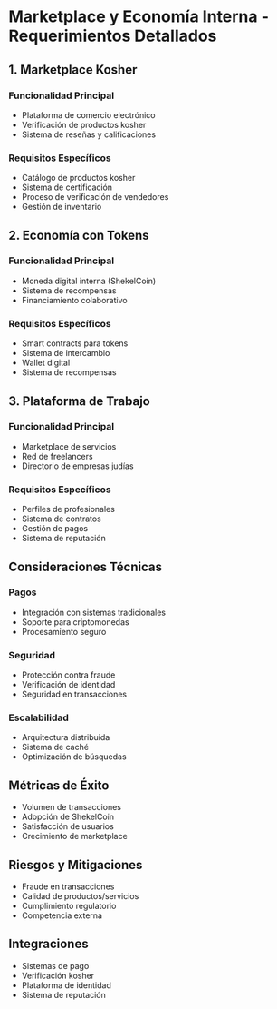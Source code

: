 # Marketplace y Economía Interna - Requerimientos Detallados

## 1. Marketplace Kosher
### Funcionalidad Principal
- Plataforma de comercio electrónico
- Verificación de productos kosher
- Sistema de reseñas y calificaciones

### Requisitos Específicos
- Catálogo de productos kosher
- Sistema de certificación
- Proceso de verificación de vendedores
- Gestión de inventario

## 2. Economía con Tokens
### Funcionalidad Principal
- Moneda digital interna (ShekelCoin)
- Sistema de recompensas
- Financiamiento colaborativo

### Requisitos Específicos
- Smart contracts para tokens
- Sistema de intercambio
- Wallet digital
- Sistema de recompensas

## 3. Plataforma de Trabajo
### Funcionalidad Principal
- Marketplace de servicios
- Red de freelancers
- Directorio de empresas judías

### Requisitos Específicos
- Perfiles de profesionales
- Sistema de contratos
- Gestión de pagos
- Sistema de reputación

## Consideraciones Técnicas
### Pagos
- Integración con sistemas tradicionales
- Soporte para criptomonedas
- Procesamiento seguro

### Seguridad
- Protección contra fraude
- Verificación de identidad
- Seguridad en transacciones

### Escalabilidad
- Arquitectura distribuida
- Sistema de caché
- Optimización de búsquedas

## Métricas de Éxito
- Volumen de transacciones
- Adopción de ShekelCoin
- Satisfacción de usuarios
- Crecimiento de marketplace

## Riesgos y Mitigaciones
- Fraude en transacciones
- Calidad de productos/servicios
- Cumplimiento regulatorio
- Competencia externa

## Integraciones
- Sistemas de pago
- Verificación kosher
- Plataforma de identidad
- Sistema de reputación
